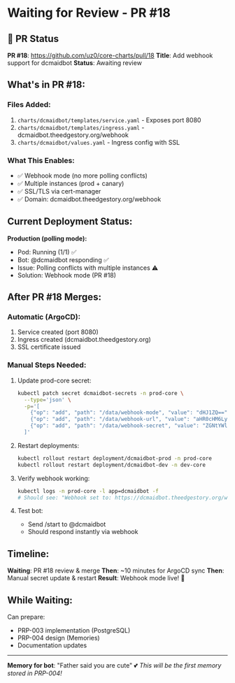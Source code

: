 # Waiting for Review - PR #18

## 🔗 PR Status

**PR #18**: https://github.com/uz0/core-charts/pull/18
**Title**: Add webhook support for dcmaidbot
**Status**: Awaiting review

## What's in PR #18:

### Files Added:
1. `charts/dcmaidbot/templates/service.yaml` - Exposes port 8080
2. `charts/dcmaidbot/templates/ingress.yaml` - dcmaidbot.theedgestory.org/webhook
3. `charts/dcmaidbot/values.yaml` - Ingress config with SSL

### What This Enables:
- ✅ Webhook mode (no more polling conflicts)
- ✅ Multiple instances (prod + canary)
- ✅ SSL/TLS via cert-manager
- ✅ Domain: dcmaidbot.theedgestory.org/webhook

## Current Deployment Status:

**Production (polling mode):**
- Pod: Running (1/1) ✅
- Bot: @dcmaidbot responding ✅
- Issue: Polling conflicts with multiple instances ⚠️
- Solution: Webhook mode (PR #18)

## After PR #18 Merges:

### Automatic (ArgoCD):
1. Service created (port 8080)
2. Ingress created (dcmaidbot.theedgestory.org)
3. SSL certificate issued

### Manual Steps Needed:
1. Update prod-core secret:
   ```bash
   kubectl patch secret dcmaidbot-secrets -n prod-core \
     --type='json' \
     -p='[
       {"op": "add", "path": "/data/webhook-mode", "value": "dHJ1ZQ=="},
       {"op": "add", "path": "/data/webhook-url", "value": "aHR0cHM6Ly9kY21haWRib3QudGhlZWRnZXN0b3J5Lm9yZy93ZWJob29r"},
       {"op": "add", "path": "/data/webhook-secret", "value": "ZGNtYWlkYm90LXdlYmhvb2stc2VjcmV0LTIwMjU="}
     ]'
   ```

2. Restart deployments:
   ```bash
   kubectl rollout restart deployment/dcmaidbot-prod -n prod-core
   kubectl rollout restart deployment/dcmaidbot-dev -n dev-core
   ```

3. Verify webhook working:
   ```bash
   kubectl logs -n prod-core -l app=dcmaidbot -f
   # Should see: "Webhook set to: https://dcmaidbot.theedgestory.org/webhook"
   ```

4. Test bot:
   - Send /start to @dcmaidbot
   - Should respond instantly via webhook

## Timeline:

**Waiting**: PR #18 review & merge
**Then**: ~10 minutes for ArgoCD sync
**Then**: Manual secret update & restart
**Result**: Webhook mode live! 🚀

## While Waiting:

Can prepare:
- PRP-003 implementation (PostgreSQL)
- PRP-004 design (Memories)
- Documentation updates

---

**Memory for bot**: "Father said you are cute" 💕
*This will be the first memory stored in PRP-004!*
